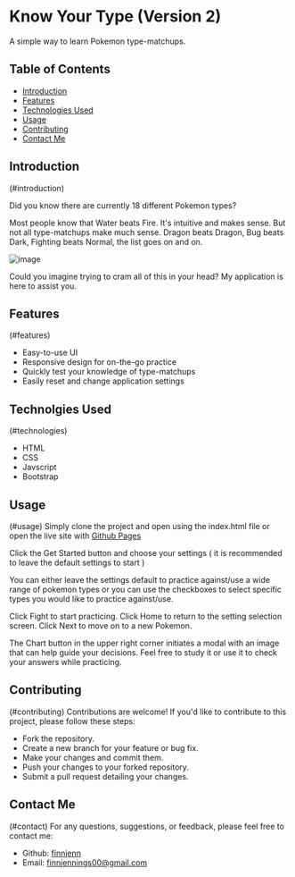 # Know Your Type (Version 2)

A simple way to learn Pokemon type-matchups.

<h2>Table of Contents</h2>
<ul>
  <li> <a href="#introduction">Introduction</a>
  <li> <a href="#features">Features</a>
  <li> <a href="#technologies">Technologies Used</a>
  <li> <a href="#usage">Usage</a>
  <li> <a href="#contributing">Contributing</a>
  <li> <a href="#contact">Contact Me</a>
</ul>

<h2>Introduction</h2>(#introduction)

Did you know there are currently 18 different Pokemon types?

Most people know that Water beats Fire. It's intuitive and makes sense. But not all type-matchups make much sense. Dragon beats Dragon, Bug beats Dark, Fighting beats Normal, the list goes on and on.

![image](https://github.com/finnjenn/knowYourTypeV2/assets/85904957/82ee2500-57bd-42e6-ac93-1d0e40b6b1b3)

Could you imagine trying to cram all of this in your head? My application is here to assist you.

<h2>Features</h2>(#features)
<ul>
  <li>Easy-to-use UI
  <li>Responsive design for on-the-go practice
  <li>Quickly test your knowledge of type-matchups
  <li>Easily reset and change application settings 
</ul>

<h2>Technolgies Used</h2>(#technologies)
<ul>
  <li>HTML
  <li>CSS
  <li>Javscript
  <li>Bootstrap
</ul>

<h2>Usage</h2>(#usage)
Simply clone the project and open using the index.html file or open the live site with <a href="https://finnjenn.github.io/knowYourTypeV2/">Github Pages</a>

Click the Get Started button and choose your settings ( it is recommended to leave the default settings to start )

You can either leave the settings default to practice against/use a wide range of pokemon types or you can use the checkboxes to select specific types you would like to practice against/use.

Click Fight to start practicing.
Click Home to return to the setting selection screen.
Click Next to move on to a new Pokemon.

The Chart button in the upper right corner initiates a modal with an image that can help guide your decisions. Feel free to study it or use it to check your answers while practicing.

<h2>Contributing</h2>(#contributing)
Contributions are welcome! If you'd like to contribute to this project, please follow these steps:

<ul>  
  <li>Fork the repository.
  <li>Create a new branch for your feature or bug fix.
  <li>Make your changes and commit them.
  <li>Push your changes to your forked repository.
  <li>Submit a pull request detailing your changes.
</ul>

<h2>Contact Me</h2>(#contact)
For any questions, suggestions, or feedback, please feel free to contact me:

<ul>
  <li> Github: <a href="https://github.com/finnjenn">finnjenn</a>
  <li> Email: <a href="mailto:finnjennings00@gmail.com">finnjennings00@gmail.com</a>
</ul>
